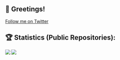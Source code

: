 ## 👋 Greetings!

<a href="https://twitter.com/Squiddymabob?ref_src=twsrc%5Etfw" class="twitter-follow-button" data-show-count="false">Follow me on Twitter</a>

## :trophy: Statistics (Public Repositories):

<div>
<a href="https://readme-stats-cfgj2cxdy.vercel.app/api?username=Squiddymabob&count_private=true&show_icons=true&theme=tokyonight">
  <img  align="left" src="https://readme-stats-cfgj2cxdy.vercel.app/api?username=Squiddymabob&count_private=true&show_icons=true&theme=tokyonight" />
</a>
<a href="https://readme-stats-cfgj2cxdy.vercel.app/api/top-langs/?username=Squiddymabob&hide=php&theme=tokyonight">
  <img align="left" src="https://readme-stats-cfgj2cxdy.vercel.app/api/top-langs/?username=Squiddymabob&hide=php&theme=tokyonight" />
</a>
</div>

<!--
**Squiddymabob/Squiddymabob** is a ✨ _special_ ✨ repository because its `README.md` (this file) appears on your GitHub profile.

Here are some ideas to get you started:

- 🔭 I’m currently working on ...
- 🌱 I’m currently learning ...
- 👯 I’m looking to collaborate on ...
- 🤔 I’m looking for help with ...
- 💬 Ask me about ...
- 📫 How to reach me: ...
- 😄 Pronouns: ...
- ⚡ Fun fact: ...
-->
